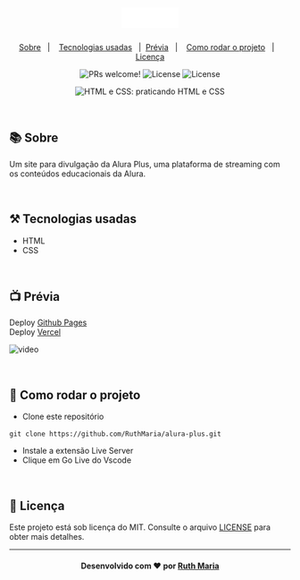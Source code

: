 <h1 align="center">
    <img alt="Logo ignitte" src="./img/Logo.png"/>
</h1>

<p align="center">
  <a href="#about">Sobre</a>&nbsp;&nbsp;&nbsp;|&nbsp;&nbsp;&nbsp;  
  <a href="#technologies">Tecnologias usadas</a>&nbsp;&nbsp;&nbsp;|&nbsp;
  <a href="#preview">Prévia</a>&nbsp;&nbsp;&nbsp;|&nbsp;&nbsp;&nbsp;
  <a href="#rodar">Como rodar o projeto</a>&nbsp;&nbsp;&nbsp;|&nbsp;&nbsp;&nbsp;
  <a href="#license">Licença</a>
</p>

<p align="center">
 <img src="https://img.shields.io/static/v1?label=PRs&message=welcome&color=04d361&labelColor=000000" alt="PRs welcome!" />

  <img alt="License" src="https://img.shields.io/badge/Made%20by-Ruth%20Maria-%2304D361">

  <img alt="License" src="https://img.shields.io/static/v1?label=license&message=MIT&color=04d361&labelColor=000000">
</p>

<p align="center"> <img src="https://imgur.com/BASzVop.png" alt="HTML e CSS: praticando HTML e CSS"> </p><br/>

<a id="about"></a>

## :books: Sobre

Um site para divulgação da Alura Plus, uma plataforma de streaming com os conteúdos educacionais da Alura.

<a id="technologies"></a><br>

## ⚒️ Tecnologias usadas

- HTML
- CSS

<a id="preview"></a><br>

## :tv: Prévia

Deploy [Github Pages](https://ruthmaria.github.io/alura-plus/)<br>
Deploy [Vercel](https://alura-plus-iota-three.vercel.app/)

![video](./video/video.gif)

<a id="rodar"></a><br>

## 🚀 Como rodar o projeto

- Clone este repositório

```
git clone https://github.com/RuthMaria/alura-plus.git
```

- Instale a extensão Live Server
- Clique em Go Live do Vscode

<a id="license"></a><br>

## :memo: Licença

Este projeto está sob licença do MIT. Consulte o arquivo [LICENSE](LICENSE.md) para obter mais detalhes.

---

<h4 align="center">
    Desenvolvido com ❤️ por <a href="https://www.linkedin.com/in/ruth-maria-9b256071/" target="_blank">Ruth Maria</a>
</h4>
